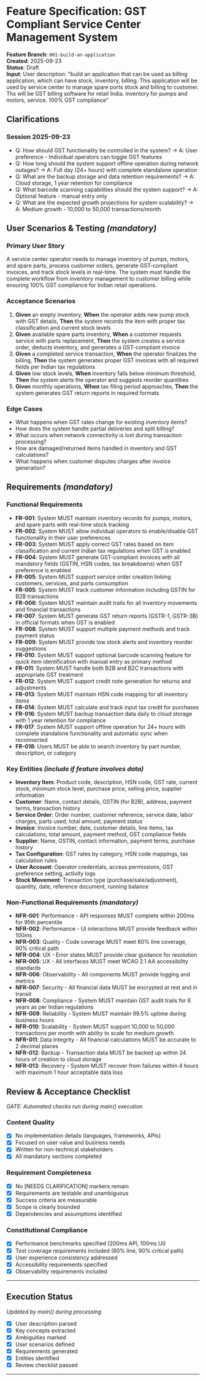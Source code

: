 # Feature Specification: GST Compliant Service Center Management System

**Feature Branch**: `001-build-an-application`  
**Created**: 2025-09-23  
**Status**: Draft  
**Input**: User description: "build an application that can be used as billing application, which can have stock, inventory, billing. This application will be used by service center to manage spare ports stock and billing to customer. Ths will be GST billing software for retail India. inventory for pumps and motors, service. 100% GST compliance"

## Clarifications

### Session 2025-09-23

- Q: How should GST functionality be controlled in the system? → A: User preference - Individual operators can toggle GST features
- Q: How long should the system support offline operation during network outages? → A: Full day (24+ hours) with complete standalone operation
- Q: What are the backup storage and data retention requirements? → A: Cloud storage, 1 year retention for compliance
- Q: What barcode scanning capabilities should the system support? → A: Optional feature - manual entry only
- Q: What are the expected growth projections for system scalability? → A: Medium growth - 10,000 to 50,000 transactions/month

## User Scenarios & Testing _(mandatory)_

### Primary User Story

A service center operator needs to manage inventory of pumps, motors, and spare parts, process customer orders, generate GST-compliant invoices, and track stock levels in real-time. The system must handle the complete workflow from inventory management to customer billing while ensuring 100% GST compliance for Indian retail operations.

### Acceptance Scenarios

1. **Given** an empty inventory, **When** the operator adds new pump stock with GST details, **Then** the system records the item with proper tax classification and current stock levels
2. **Given** available spare parts inventory, **When** a customer requests service with parts replacement, **Then** the system creates a service order, deducts inventory, and generates a GST-compliant invoice
3. **Given** a completed service transaction, **When** the operator finalizes the billing, **Then** the system generates proper GST invoices with all required fields per Indian tax regulations
4. **Given** low stock levels, **When** inventory falls below minimum threshold, **Then** the system alerts the operator and suggests reorder quantities
5. **Given** monthly operations, **When** tax filing period approaches, **Then** the system generates GST return reports in required formats

### Edge Cases

- What happens when GST rates change for existing inventory items?
- How does the system handle partial deliveries and split billing?
- What occurs when network connectivity is lost during transaction processing?
- How are damaged/returned items handled in inventory and GST calculations?
- What happens when customer disputes charges after invoice generation?

## Requirements _(mandatory)_

### Functional Requirements

- **FR-001**: System MUST maintain inventory records for pumps, motors, and spare parts with real-time stock tracking
- **FR-002**: System MUST allow individual operators to enable/disable GST functionality in their user preferences
- **FR-003**: System MUST apply correct GST rates based on item classification and current Indian tax regulations when GST is enabled
- **FR-004**: System MUST generate GST-compliant invoices with all mandatory fields (GSTIN, HSN codes, tax breakdowns) when GST preference is enabled
- **FR-005**: System MUST support service order creation linking customers, services, and parts consumption
- **FR-005**: System MUST track customer information including GSTIN for B2B transactions
- **FR-006**: System MUST maintain audit trails for all inventory movements and financial transactions
- **FR-007**: System MUST generate GST return reports (GSTR-1, GSTR-3B) in official formats when GST is enabled
- **FR-008**: System MUST support multiple payment methods and track payment status
- **FR-009**: System MUST provide low stock alerts and inventory reorder suggestions
- **FR-010**: System MUST support optional barcode scanning feature for quick item identification with manual entry as primary method
- **FR-011**: System MUST handle both B2B and B2C transactions with appropriate GST treatment
- **FR-012**: System MUST support credit note generation for returns and adjustments
- **FR-013**: System MUST maintain HSN code mapping for all inventory items
- **FR-014**: System MUST calculate and track input tax credit for purchases
- **FR-016**: System MUST backup transaction data daily to cloud storage with 1 year retention for compliance
- **FR-017**: System MUST support offline operation for 24+ hours with complete standalone functionality and automatic sync when reconnected
- **FR-018**: Users MUST be able to search inventory by part number, description, or category

### Key Entities _(include if feature involves data)_

- **Inventory Item**: Product code, description, HSN code, GST rate, current stock, minimum stock level, purchase price, selling price, supplier information
- **Customer**: Name, contact details, GSTIN (for B2B), address, payment terms, transaction history
- **Service Order**: Order number, customer reference, service date, labor charges, parts used, total amount, payment status
- **Invoice**: Invoice number, date, customer details, line items, tax calculations, total amount, payment method, GST compliance fields
- **Supplier**: Name, GSTIN, contact information, payment terms, purchase history
- **Tax Configuration**: GST rates by category, HSN code mappings, tax calculation rules
- **User Account**: Operator credentials, access permissions, GST preference setting, activity logs
- **Stock Movement**: Transaction type (purchase/sale/adjustment), quantity, date, reference document, running balance

### Non-Functional Requirements _(mandatory)_

- **NFR-001**: Performance - API responses MUST complete within 200ms for 95th percentile
- **NFR-002**: Performance - UI interactions MUST provide feedback within 100ms
- **NFR-003**: Quality - Code coverage MUST meet 80% line coverage, 90% critical path
- **NFR-004**: UX - Error states MUST provide clear guidance for resolution
- **NFR-005**: UX - All interfaces MUST meet WCAG 2.1 AA accessibility standards
- **NFR-006**: Observability - All components MUST provide logging and metrics
- **NFR-007**: Security - All financial data MUST be encrypted at rest and in transit
- **NFR-008**: Compliance - System MUST maintain GST audit trails for 6 years as per Indian regulations
- **NFR-009**: Reliability - System MUST maintain 99.5% uptime during business hours
- **NFR-010**: Scalability - System MUST support 10,000 to 50,000 transactions per month with ability to scale for medium growth
- **NFR-011**: Data Integrity - All financial calculations MUST be accurate to 2 decimal places
- **NFR-012**: Backup - Transaction data MUST be backed up within 24 hours of creation to cloud storage
- **NFR-013**: Recovery - System MUST recover from failures within 4 hours with maximum 1 hour acceptable data loss

## Review & Acceptance Checklist

_GATE: Automated checks run during main() execution_

### Content Quality

- [x] No implementation details (languages, frameworks, APIs)
- [x] Focused on user value and business needs
- [x] Written for non-technical stakeholders
- [x] All mandatory sections completed

### Requirement Completeness

- [x] No [NEEDS CLARIFICATION] markers remain
- [x] Requirements are testable and unambiguous
- [x] Success criteria are measurable
- [x] Scope is clearly bounded
- [x] Dependencies and assumptions identified

### Constitutional Compliance

- [x] Performance benchmarks specified (200ms API, 100ms UI)
- [x] Test coverage requirements included (80% line, 90% critical path)
- [x] User experience consistency addressed
- [x] Accessibility requirements specified
- [x] Observability requirements included

---

## Execution Status

_Updated by main() during processing_

- [x] User description parsed
- [x] Key concepts extracted
- [x] Ambiguities marked
- [x] User scenarios defined
- [x] Requirements generated
- [x] Entities identified
- [x] Review checklist passed

---
